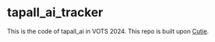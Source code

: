# tapall_ai_tracker
This is the code of tapall_ai in VOTS 2024.
This repo is built upon [Cutie](https://github.com/hkchengrex/Cutie).

